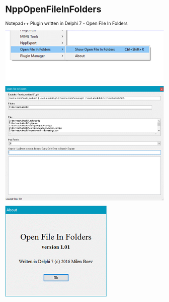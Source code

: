 # NppOpenFileInFolders
Notepad++ Plugin written in Delphi 7 - Open File In Folders

![Screenshot1](https://raw.githubusercontent.com/meboev/NppOpenFileInFolders/master/Screenshot1.gif)

![Screenshot2](https://raw.githubusercontent.com/meboev/NppOpenFileInFolders/master/Screenshot2.gif)

![Screenshot3](https://raw.githubusercontent.com/meboev/NppOpenFileInFolders/master/Screenshot3.gif)
